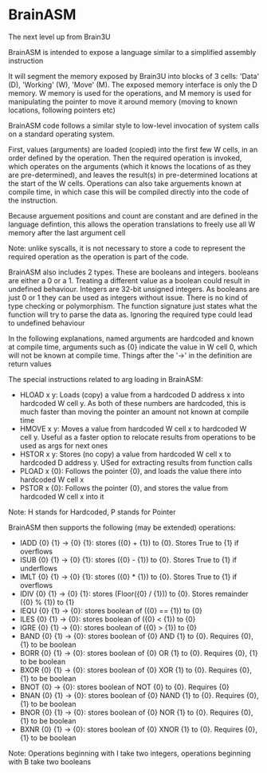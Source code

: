 # BrainASM

The next level up from Brain3U

BrainASM is intended to expose a language similar to a simplified assembly instruction

It will segment the memory exposed by Brain3U into blocks of 3 cells: 'Data' (D), 'Working' (W), 'Move' (M). The exposed memory interface is only the D memory. W memory is used for the operations, and M memory is used for manipulating the pointer to move it around memory (moving to known locations, following pointers etc)

BrainASM code follows a similar style to low-level invocation of system calls on a standard operating system.

First, values (arguments) are loaded (copied) into the first few W cells, in an order defined by the operation. 
Then the required operation is invoked, which operates on the arguments (which it knows the locations of as they are pre-determined), and leaves the result(s) in pre-determined locations at the start of the W cells.
Operations can also take arguements known at compile time, in which case this will be compiled directly into the code of the instruction.

Because arguement positions and count are constant and are defined in the language defintion, this allows the operation translations to freely use all W memory after the last argument cell

Note: unlike syscalls, it is not necessary to store a code to represent the required operation as the operation is part of the code.

BrainASM also includes 2 types. These are booleans and integers. booleans are either a 0 or a 1. Treating a different value as a boolean could result in undefined behaviour. Integers are 32-bit unsigned integers. As booleans are just 0 or 1 they can be used as integers without issue. There is no kind of type checking or polymorphism. The function signature just states what the function will try to parse the data as. Ignoring the required type could lead to undefined behaviour

In the following explanations, named arguments are hardcoded and known at compile time, arguments such as {0} indicate the value in W cell 0, which will not be known at compile time. Things after the '->' in the definition are return values

The special instructions related to arg loading in BrainASM:
- HLOAD x y: Loads (copy) a value from a hardcoded D address x into hardcoded W cell y. As both of these numbers are hardcoded, this is much faster than moving the pointer an amount not known at compile time
- HMOVE x y: Moves a value from hardcoded W cell x to hardcoded W cell y. Useful as a faster option to relocate results from operations to be used as args for next ones
- HSTOR x y: Stores (no copy) a value from hardcoded W cell x to hardcoded D address y. USed for extracting results from function calls
- PLOAD x {0}: Follows the pointer {0}, and loads the value there into hardcoded W cell x
- PSTOR x {0}: Follows the pointer {0}, and stores the value from hardcoded W cell x into it


Note: H stands for Hardcoded, P stands for Pointer


BrainASM then supports the following (may be extended) operations:
- IADD {0} {1} -> {0} {1}: stores ({0} + {1}) to {0}. Stores True to {1} if overflows
- ISUB {0} {1} -> {0} {1}: stores ({0} - {1}) to {0}. Stores True to {1} if underflows
- IMLT {0} {1} -> {0} {1}: stores ({0} * {1}) to {0}. Stores True to {1} if overflows
- IDIV {0} {1} -> {0} {1}: stores (Floor({0} / {1})) to {0}. Stores remainder ({0} % {1}) to {1}
- IEQU {0} {1} -> {0}: stores boolean of ({0} == {1}) to {0}
- ILES {0} {1} -> {0}: stores boolean of ({0} < {1}) to {0}
- IGRE {0} {1} -> {0}: stores boolean of ({0} > {1}) to {0}
- BAND {0} {1} -> {0}: stores boolean of {0} AND {1} to {0}. Requires {0}, {1} to be boolean
- BORR {0} {1} -> {0}: stores boolean of {0} OR {1} to {0}. Requires {0}, {1} to be boolean
- BXOR {0} {1} -> {0}: stores boolean of {0} XOR {1} to {0}. Requires {0}, {1} to be boolean
- BNOT {0} -> {0}: stores boolean of NOT {0} to {0}. Requires {0}
- BNAN {0} {1} -> {0}: stores boolean of {0} NAND {1} to {0}. Requires {0}, {1} to be boolean
- BNOR {0} {1} -> {0}: stores boolean of {0} NOR {1} to {0}. Requires {0}, {1} to be boolean
- BXNR {0} {1} -> {0}: stores boolean of {0} XNOR {1} to {0}. Requires {0}, {1} to be boolean

Note: Operations beginning with I take two integers, operations beginning with B take two booleans